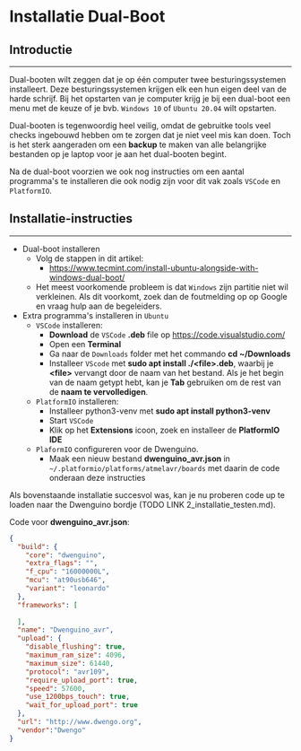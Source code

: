 # Installatie Dual-Boot
## Introductie
---

Dual-booten wilt zeggen dat je op één computer twee besturingssystemen installeert. Deze besturingssystemen krijgen elk een hun eigen deel van de harde schrijf. Bij het opstarten van je computer krijg je bij een dual-boot een menu met de keuze of je bvb. `Windows 10` of `Ubuntu 20.04` wilt opstarten.

Dual-booten is tegenwoordig heel veilig, omdat de gebruitke tools veel checks ingebouwd hebben om te zorgen dat je niet veel mis kan doen. Toch is het sterk aangeraden om een **backup** te maken van alle belangrijke bestanden op je laptop voor je aan het dual-booten begint.

Na de dual-boot voorzien we ook nog instructies om een aantal programma's te installeren die ook nodig zijn voor dit vak zoals `VSCode` en `PlatformIO`.

## Installatie-instructies
---

* Dual-boot installeren
    * Volg de stappen in dit artikel: 
        * https://www.tecmint.com/install-ubuntu-alongside-with-windows-dual-boot/
    * Het meest voorkomende probleem is dat `Windows` zijn partitie niet wil verkleinen. Als dit voorkomt, zoek dan de foutmelding op op Google en vraag hulp aan de begeleiders.
* Extra programma's installeren in `Ubuntu`
    * `VSCode` installeren:
        * **Download** de `VSCode` **.deb** file op https://code.visualstudio.com/
        * Open een **Terminal**
        * Ga naar de `Downloads` folder met het commando **cd ~/Downloads**
        * Installeer `VScode` met **sudo apt install ./&lt;file>.deb**, waarbij je **&lt;file>** vervangt door de naam van het bestand. Als je het begin van de naam getypt hebt, kan je **Tab** gebruiken om de rest van de **naam te vervolledigen**.
    * `PlatformIO` installeren:
        * Installeer python3-venv met **sudo apt install python3-venv** 
        * Start `VSCode`
        * Klik op het **Extensions** icoon, zoek en installeer de **PlatformIO IDE**
    * `PlaformIO` configureren voor de Dwenguino.
        * Maak een nieuw bestand **dwenguino_avr.json** in `~/.platformio/platforms/atmelavr/boards` met daarin de code onderaan deze instructies

Als bovenstaande installatie succesvol was, kan je nu proberen code up te loaden naar the Dwenguino bordje (TODO LINK 2_installatie_testen.md).

Code voor **dwenguino_avr.json**:
```json
{
  "build": {
    "core": "dwenguino", 
    "extra_flags": "", 
    "f_cpu": "16000000L",  
    "mcu": "at90usb646", 
    "variant": "leonardo"
  }, 
  "frameworks": [
    
  ], 
  "name": "Dwenguino_avr", 
  "upload": {
    "disable_flushing": true, 
    "maximum_ram_size": 4096, 
    "maximum_size": 61440, 
    "protocol": "avr109", 
    "require_upload_port": true, 
    "speed": 57600, 
    "use_1200bps_touch": true, 
    "wait_for_upload_port": true
  }, 
  "url": "http://www.dwengo.org", 
  "vendor":"Dwengo"
}

```
